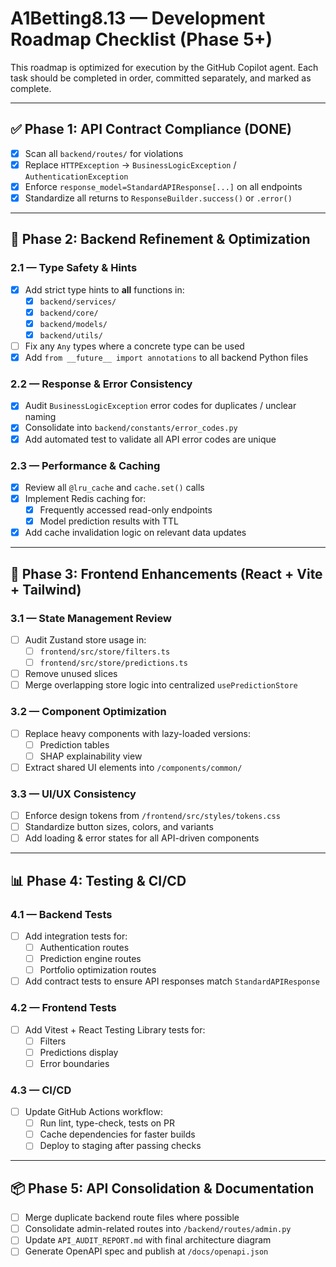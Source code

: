 # A1Betting8.13 — Development Roadmap Checklist (Phase 5+)

This roadmap is optimized for execution by the GitHub Copilot agent.
Each task should be completed in order, committed separately, and marked as complete.

---

## ✅ Phase 1: API Contract Compliance (DONE)
- [x] Scan all `backend/routes/` for violations
- [x] Replace `HTTPException` → `BusinessLogicException` / `AuthenticationException`
- [x] Enforce `response_model=StandardAPIResponse[...]` on all endpoints
- [x] Standardize all returns to `ResponseBuilder.success()` or `.error()`

---

## 🚀 Phase 2: Backend Refinement & Optimization

### 2.1 — Type Safety & Hints
- [x] Add strict type hints to **all** functions in:
  - [x] `backend/services/`
  - [x] `backend/core/`
  - [x] `backend/models/`
  - [x] `backend/utils/`
- [ ] Fix any `Any` types where a concrete type can be used
- [x] Add `from __future__ import annotations` to all backend Python files

### 2.2 — Response & Error Consistency
- [x] Audit `BusinessLogicException` error codes for duplicates / unclear naming
- [x] Consolidate into `backend/constants/error_codes.py`
- [x] Add automated test to validate all API error codes are unique

### 2.3 — Performance & Caching
- [x] Review all `@lru_cache` and `cache.set()` calls
- [x] Implement Redis caching for:
  - [x] Frequently accessed read-only endpoints
  - [x] Model prediction results with TTL
- [x] Add cache invalidation logic on relevant data updates

---

## 🎨 Phase 3: Frontend Enhancements (React + Vite + Tailwind)

### 3.1 — State Management Review
- [ ] Audit Zustand store usage in:
  - [ ] `frontend/src/store/filters.ts`
  - [ ] `frontend/src/store/predictions.ts`
- [ ] Remove unused slices
- [ ] Merge overlapping store logic into centralized `usePredictionStore`

### 3.2 — Component Optimization
- [ ] Replace heavy components with lazy-loaded versions:
  - [ ] Prediction tables
  - [ ] SHAP explainability view
- [ ] Extract shared UI elements into `/components/common/`

### 3.3 — UI/UX Consistency
- [ ] Enforce design tokens from `/frontend/src/styles/tokens.css`
- [ ] Standardize button sizes, colors, and variants
- [ ] Add loading & error states for all API-driven components

---

## 📊 Phase 4: Testing & CI/CD

### 4.1 — Backend Tests
- [ ] Add integration tests for:
  - [ ] Authentication routes
  - [ ] Prediction engine routes
  - [ ] Portfolio optimization routes
- [ ] Add contract tests to ensure API responses match `StandardAPIResponse`

### 4.2 — Frontend Tests
- [ ] Add Vitest + React Testing Library tests for:
  - [ ] Filters
  - [ ] Predictions display
  - [ ] Error boundaries

### 4.3 — CI/CD
- [ ] Update GitHub Actions workflow:
  - [ ] Run lint, type-check, tests on PR
  - [ ] Cache dependencies for faster builds
  - [ ] Deploy to staging after passing checks

---

## 📦 Phase 5: API Consolidation & Documentation

- [ ] Merge duplicate backend route files where possible
- [ ] Consolidate admin-related routes into `/backend/routes/admin.py`
- [ ] Update `API_AUDIT_REPORT.md` with final architecture diagram
- [ ] Generate OpenAPI spec and publish at `/docs/openapi.json`
